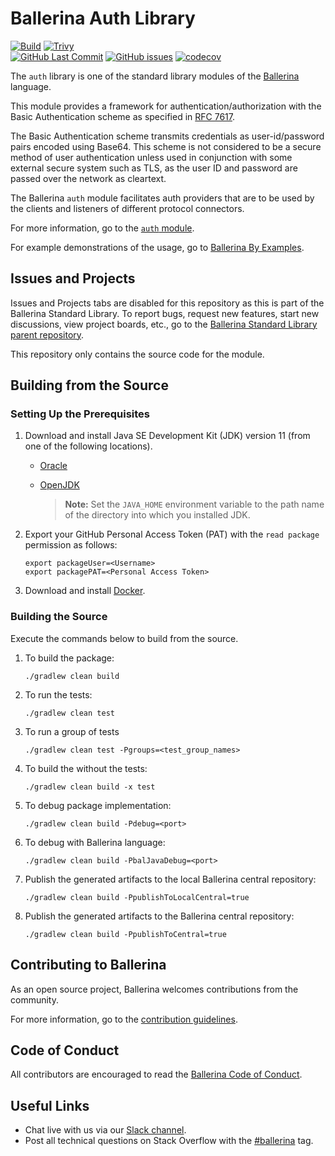 Ballerina Auth Library
===================

  [![Build](https://github.com/ballerina-platform/module-ballerina-auth/actions/workflows/build-timestamped-master.yml/badge.svg)](https://github.com/ballerina-platform/module-ballerina-auth/actions/workflows/build-timestamped-master.yml)
  [![Trivy](https://github.com/ballerina-platform/module-ballerina-auth/actions/workflows/trivy-scan.yml/badge.svg)](https://github.com/ballerina-platform/module-ballerina-auth/actions/workflows/trivy-scan.yml)  
  [![GitHub Last Commit](https://img.shields.io/github/last-commit/ballerina-platform/module-ballerina-auth.svg?label=Last%20Commit)](https://github.com/ballerina-platform/module-ballerina-auth/commits/master)
  [![GitHub issues](https://img.shields.io/github/issues/ballerina-platform/ballerina-standard-library/module/auth.svg?label=Open%20Issues)](https://github.com/ballerina-platform/ballerina-standard-library/labels/module%2Fauth)
  [![codecov](https://codecov.io/gh/ballerina-platform/module-ballerina-auth/branch/master/graph/badge.svg)](https://codecov.io/gh/ballerina-platform/module-ballerina-auth) 

The `auth` library is one of the standard library modules of the [Ballerina](https://ballerina.io/) language.

This module provides a framework for authentication/authorization with the Basic Authentication scheme as specified in [RFC 7617](https://datatracker.ietf.org/doc/html/rfc7617).

The Basic Authentication scheme transmits credentials as user-id/password pairs encoded using Base64. This scheme is not considered to be a secure method of user authentication unless used in conjunction with some external secure system such as TLS, as the user ID and password are passed over the network as cleartext.

The Ballerina `auth` module facilitates auth providers that are to be used by the clients and listeners of different protocol connectors.

For more information, go to the [`auth` module](https://docs.central.ballerina.io/ballerina/auth/latest).

For example demonstrations of the usage, go to [Ballerina By Examples](https://ballerina.io/learn/by-example/).

## Issues and Projects

Issues and Projects tabs are disabled for this repository as this is part of the Ballerina Standard Library. To report bugs, request new features, start new discussions, view project boards, etc., go to the [Ballerina Standard Library parent repository](https://github.com/ballerina-platform/ballerina-standard-library).

This repository only contains the source code for the module.

## Building from the Source

### Setting Up the Prerequisites

1. Download and install Java SE Development Kit (JDK) version 11 (from one of the following locations).

   * [Oracle](https://www.oracle.com/java/technologies/javase-jdk11-downloads.html)
   
   * [OpenJDK](https://adoptopenjdk.net)
   
        > **Note:** Set the `JAVA_HOME` environment variable to the path name of the directory into which you installed JDK.

2. Export your GitHub Personal Access Token (PAT) with the `read package` permission as follows:

    ```
    export packageUser=<Username>
    export packagePAT=<Personal Access Token>
    ```

3. Download and install [Docker](https://www.docker.com/).

### Building the Source

Execute the commands below to build from the source.

1. To build the package:
    ```    
    ./gradlew clean build
    ```
2. To run the tests:
    ```
    ./gradlew clean test
    ```

3. To run a group of tests
    ```
    ./gradlew clean test -Pgroups=<test_group_names>
    ```

4. To build the without the tests:
    ```
    ./gradlew clean build -x test
    ```

5. To debug package implementation:
    ```
    ./gradlew clean build -Pdebug=<port>
    ```

6. To debug with Ballerina language:
    ```
    ./gradlew clean build -PbalJavaDebug=<port>
    ```

7. Publish the generated artifacts to the local Ballerina central repository:
    ```
    ./gradlew clean build -PpublishToLocalCentral=true
    ```

8. Publish the generated artifacts to the Ballerina central repository:
    ```
    ./gradlew clean build -PpublishToCentral=true
    ```

## Contributing to Ballerina

As an open source project, Ballerina welcomes contributions from the community.

For more information, go to the [contribution guidelines](https://github.com/ballerina-platform/ballerina-lang/blob/master/CONTRIBUTING.md).

## Code of Conduct

All contributors are encouraged to read the [Ballerina Code of Conduct](https://ballerina.io/code-of-conduct).

## Useful Links

* Chat live with us via our [Slack channel](https://ballerina.io/community/slack/).
* Post all technical questions on Stack Overflow with the [#ballerina](https://stackoverflow.com/questions/tagged/ballerina) tag.
